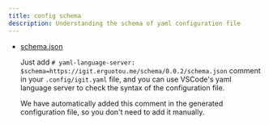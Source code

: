 ```yaml
---
title: config schema
description: Understanding the schema of yaml configuration file
---
```


- [schema.json](https://igit.erguotou.me/schema/0.0.2/schema.json)

  Just add `# yaml-language-server: $schema=https://igit.erguotou.me/schema/0.0.2/schema.json` comment in your `.config/igit.yaml` file, and you can use VSCode's yaml language server to check the syntax of the configuration file.
  
  We have automatically added this comment in the generated configuration file, so you don't need to add it manually.
